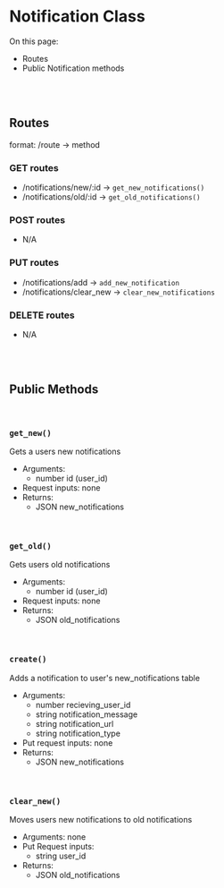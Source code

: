 # Notification Class

On this page:
- Routes
- Public Notification methods


<br><br>


## Routes
format: /route -> method

### GET routes
- /notifications/new/:id -> `get_new_notifications()`
- /notifications/old/:id -> `get_old_notifications()`

### POST routes
- N/A

### PUT routes
- /notifications/add -> `add_new_notification`
- /notifications/clear_new -> `clear_new_notifications`

### DELETE routes
- N/A




<br><br>

## Public Methods

<br>

### `get_new()`
Gets a users new notifications
- Arguments:
    - number id (user_id)
- Request inputs: none
- Returns: 
    - JSON new_notifications

<br>

### `get_old()`
Gets users old notifications
- Arguments: 
    - number id (user_id)
- Request inputs: none
- Returns: 
    - JSON old_notifications

<br>

### `create()`
Adds a notification to user's new_notifications table
- Arguments: 
    - number recieving_user_id
    - string notification_message
    - string notification_url
    - string notification_type
- Put request inputs: none
- Returns: 
    - JSON new_notifications

<br>

### `clear_new()`
Moves users new notifications to old notifications
- Arguments: none
- Put Request inputs: 
    - string user_id
- Returns: 
    - JSON old_notifications